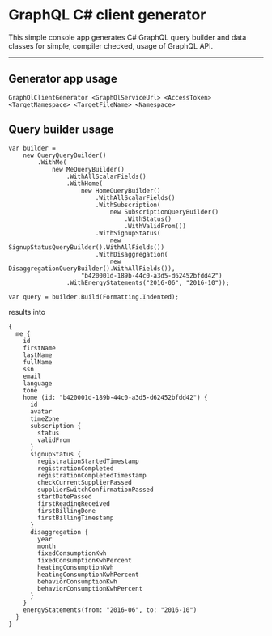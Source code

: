 GraphQL C# client generator
=======================

This simple console app generates C# GraphQL query builder and data classes for simple, compiler checked, usage of GraphQL API.

----------

Generator app usage
-------------

`GraphQlClientGenerator <GraphQlServiceUrl> <AccessToken> <TargetNamespace> <TargetFileName> <Namespace>`

Query builder usage
-------------
```
var builder =
	new QueryQueryBuilder()
		.WithMe(
			new MeQueryBuilder()
				.WithAllScalarFields()
				.WithHome(
					new HomeQueryBuilder()
						.WithAllScalarFields()
						.WithSubscription(
							new SubscriptionQueryBuilder()
								.WithStatus()
								.WithValidFrom())
						.WithSignupStatus(
							new SignupStatusQueryBuilder().WithAllFields())
						.WithDisaggregation(
							new DisaggregationQueryBuilder().WithAllFields()),
					"b420001d-189b-44c0-a3d5-d62452bfdd42")
				.WithEnergyStatements("2016-06", "2016-10"));

var query = builder.Build(Formatting.Indented);
```
results into
```
{
  me {
    id
    firstName
    lastName
    fullName
    ssn
    email
    language
    tone
    home (id: "b420001d-189b-44c0-a3d5-d62452bfdd42") {
      id
      avatar
      timeZone
      subscription {
        status
        validFrom
      }
      signupStatus {
        registrationStartedTimestamp
        registrationCompleted
        registrationCompletedTimestamp
        checkCurrentSupplierPassed
        supplierSwitchConfirmationPassed
        startDatePassed
        firstReadingReceived
        firstBillingDone
        firstBillingTimestamp
      }
      disaggregation {
        year
        month
        fixedConsumptionKwh
        fixedConsumptionKwhPercent
        heatingConsumptionKwh
        heatingConsumptionKwhPercent
        behaviorConsumptionKwh
        behaviorConsumptionKwhPercent
      }
    }
    energyStatements(from: "2016-06", to: "2016-10") 
  }
}
```
